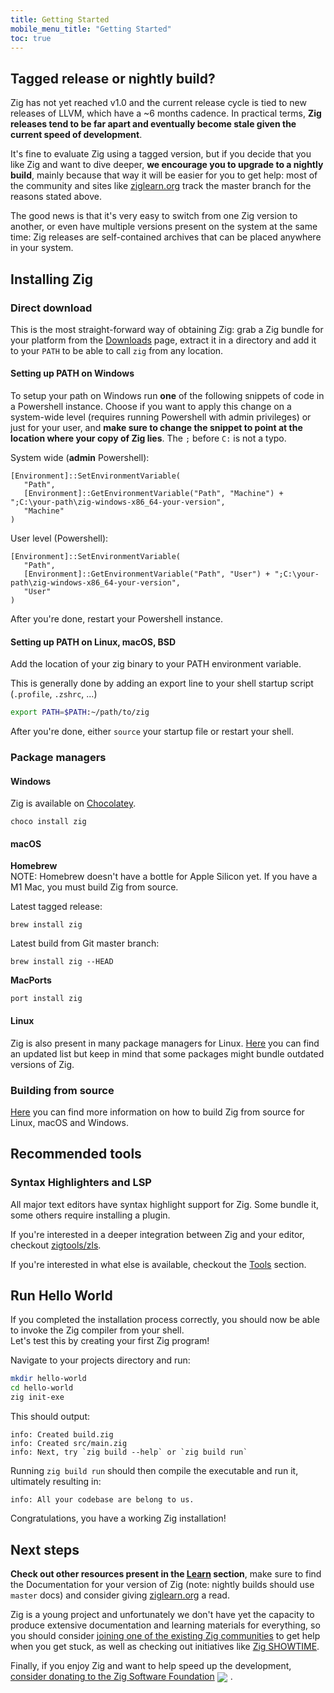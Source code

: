 ```yaml
---
title: Getting Started
mobile_menu_title: "Getting Started"
toc: true
---
```


## Tagged release or nightly build?
Zig has not yet reached v1.0 and the current release cycle is tied to new releases of LLVM, which have a ~6 months cadence.
In practical terms, **Zig releases tend to be far apart and eventually become stale given the current speed of development**.

It's fine to evaluate Zig using a tagged version, but if you decide that you like Zig and 
want to dive deeper, **we encourage you to upgrade to a nightly build**, mainly because 
that way it will be easier for you to get help: most of the community and sites like 
[ziglearn.org](https://ziglearn.org) track the master branch for the reasons stated above.

The good news is that it's very easy to switch from one Zig version to another, or even have multiple versions present on the system at the same time: Zig releases are self-contained archives that can be placed anywhere in your system.


## Installing Zig
### Direct download
This is the most straight-forward way of obtaining Zig: grab a Zig bundle for your platform from the [Downloads](/download) page,
extract it in a directory and add it to your `PATH` to be able to call `zig` from any location.

#### Setting up PATH on Windows
To setup your path on Windows run **one** of the following snippets of code in a Powershell instance.
Choose if you want to apply this change on a system-wide level (requires running Powershell with admin privileges)
or just for your user, and **make sure to change the snippet to point at the location where your copy of Zig lies**.
The `;` before `C:` is not a typo.

System wide (**admin** Powershell):
```
[Environment]::SetEnvironmentVariable(
   "Path",
   [Environment]::GetEnvironmentVariable("Path", "Machine") + ";C:\your-path\zig-windows-x86_64-your-version",
   "Machine"
)
```

User level (Powershell):
```
[Environment]::SetEnvironmentVariable(
   "Path",
   [Environment]::GetEnvironmentVariable("Path", "User") + ";C:\your-path\zig-windows-x86_64-your-version",
   "User"
)
```
After you're done, restart your Powershell instance.

#### Setting up PATH on Linux, macOS, BSD
Add the location of your zig binary to your PATH environment variable.

This is generally done by adding an export line to your shell startup script (`.profile`, `.zshrc`, ...)
```bash
export PATH=$PATH:~/path/to/zig
```
After you're done, either `source` your startup file or restart your shell.




### Package managers
#### Windows
Zig is available on [Chocolatey](https://chocolatey.org/packages/zig).
```
choco install zig
```

#### macOS

**Homebrew**  
NOTE: Homebrew doesn't have a bottle for Apple Silicon yet. If you have a M1 Mac, you must build Zig from source.

Latest tagged release:
```
brew install zig
```

Latest build from Git master branch:
```
brew install zig --HEAD
```

**MacPorts**
```
port install zig
```
#### Linux
Zig is also present in many package managers for Linux. [Here](https://github.com/ziglang/zig/wiki/Install-Zig-from-a-Package-Manager)
you can find an updated list but keep in mind that some packages might bundle outdated versions of Zig.

### Building from source
[Here](https://github.com/ziglang/zig/wiki/Building-Zig-From-Source) 
you can find more information on how to build Zig from source for Linux, macOS and Windows.

## Recommended tools
### Syntax Highlighters and LSP
All major text editors have syntax highlight support for Zig. 
Some bundle it, some others require installing a plugin.  

If you're interested in a deeper integration between Zig and your editor, 
checkout [zigtools/zls](https://github.com/zigtools/zls).

If you're interested in what else is available, checkout the [Tools](../tools/) section.

## Run Hello World
If you completed the installation process correctly, you should now be able to invoke the Zig compiler from your shell.  
Let's test this by creating your first Zig program!

Navigate to your projects directory and run:
```bash
mkdir hello-world
cd hello-world
zig init-exe
```

This should output:
```
info: Created build.zig
info: Created src/main.zig
info: Next, try `zig build --help` or `zig build run`
```

Running `zig build run` should then compile the executable and run it, ultimately  resulting in:
```
info: All your codebase are belong to us.
```

Congratulations, you have a working Zig installation!  

## Next steps
**Check out other resources present in the [Learn](../) section**, make sure to find the Documentation for your version
of Zig (note: nightly builds should use `master` docs) and consider giving [ziglearn.org](https://ziglearn.org) a read.

Zig is a young project and unfortunately we don't have yet the capacity to produce extensive documentation and learning
materials for everything, so you should consider [joining one of the existing Zig communities](https://github.com/ziglang/zig/wiki/Community)
to get help when you get stuck, as well as checking out initiatives like [Zig SHOWTIME](https://zig.show).

Finally, if you enjoy Zig and want to help speed up the development, [consider donating to the Zig Software Foundation](../../zsf)
<img src="../../heart.svg" style="vertical-align:middle; margin-right: 5px">.
